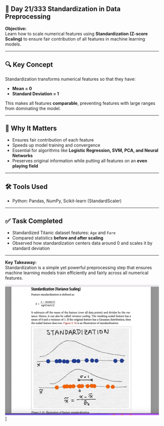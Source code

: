 

##  🚀 Day 21/333 Standardization in Data Preprocessing

**Objective:**  
Learn how to scale numerical features using **Standardization (Z-score Scaling)** to ensure fair contribution of all features in machine learning models.

---

## 🔍 Key Concept
Standardization transforms numerical features so that they have:  
- **Mean = 0**  
- **Standard Deviation = 1**  

This makes all features **comparable**, preventing features with large ranges from dominating the model.

---

## 📌 Why It Matters
- Ensures fair contribution of each feature  
- Speeds up model training and convergence  
- Essential for algorithms like **Logistic Regression, SVM, PCA, and Neural Networks**  
- Preserves original information while putting all features on an **even playing field**

---

## 🛠 Tools Used
- Python: Pandas, NumPy, Scikit-learn (StandardScaler)  

---

## ✅ Task Completed
- Standardized Titanic dataset features: `Age` and `Fare`  
- Compared statistics **before and after scaling**  
- Observed how standardization centers data around 0 and scales it by standard deviation

---

**Key Takeaway:**  
Standardization is a simple yet powerful preprocessing step that ensures machine learning models train efficiently and fairly across all numerical features.

 ![alt text](Standardization.png)]